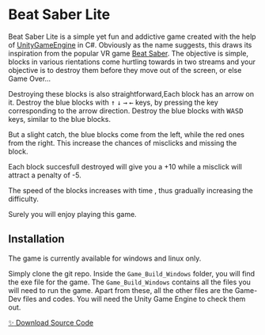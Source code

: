 # Beat Saber Lite


Beat Saber Lite is a simple yet fun and addictive game created with the help of [UnityGameEngine](https://unity.com/) in C#. Obviously as the name suggests, this draws its 
inspiration from the popular VR game [Beat Saber](https://beatsaber.com/).
The objective is simple, blocks in various rientations come hurtling towards in two streams and your objective is to destroy them before they move out of the screen, or else Game Over...

Destroying these blocks is also straightforward,Each block has an arrow on it. Destroy the blue blocks with <kbd>↑</kbd>
<kbd>↓</kbd>
<kbd>→</kbd>
<kbd>←</kbd> keys, by pressing the key corresponding to the arrow direction.  Destroy the blue blocks with <kbd>W</kbd><kbd>A</kbd><kbd>S</kbd><kbd>D</kbd> keys, similar to the blue blocks.

But a slight catch, the blue blocks come from the left, while the red ones from the right. This increase the chances of misclicks and missing the block.

Each block succesfull destroyed will give you a +10 while a misclick will attract a penalty of -5.

The speed of the blocks increases with time , thus gradually increasing the difficulty.

Surely you will enjoy playing this game.

## Installation 

The game is currently available for windows and linux only.

Simply clone the git repo. Inside the `Game_Build_Windows` folder, you will find the exe file for the game. The `Game_Build_Windows` contains all the files you will need to run the game.
Apart from these, all the other files are the Game-Dev files and codes. You will need the Unity Game Engine to check them out.

[:sparkles: Download Source Code](https://github.com/DivyanshMittal-exe/Beat-Saber-Lite.git)

